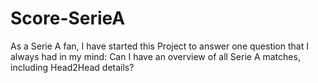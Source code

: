 # Score-SerieA
As a Serie A fan, I have started this Project to answer one question that I always had in my mind:
Can I have an overview of all Serie A matches, including Head2Head details?
